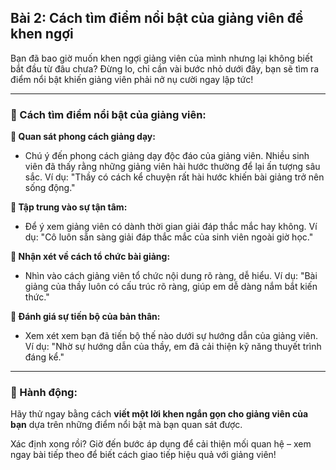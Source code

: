 ## Bài 2: Cách tìm điểm nổi bật của giảng viên để khen ngợi  

Bạn đã bao giờ muốn khen ngợi giảng viên của mình nhưng lại không biết bắt đầu từ đâu chưa? Đừng lo, chỉ cần vài bước nhỏ dưới đây, bạn sẽ tìm ra điểm nổi bật khiến giảng viên phải nở nụ cười ngay lập tức!

---

### 📌 Cách tìm điểm nổi bật của giảng viên:

**🔹 Quan sát phong cách giảng dạy:**
- Chú ý đến phong cách giảng dạy độc đáo của giảng viên. Nhiều sinh viên đã thấy rằng những giảng viên hài hước thường để lại ấn tượng sâu sắc. Ví dụ: "Thầy có cách kể chuyện rất hài hước khiến bài giảng trở nên sống động."

**🔹 Tập trung vào sự tận tâm:**
- Để ý xem giảng viên có dành thời gian giải đáp thắc mắc hay không. Ví dụ: "Cô luôn sẵn sàng giải đáp thắc mắc của sinh viên ngoài giờ học."

**🔹 Nhận xét về cách tổ chức bài giảng:**
- Nhìn vào cách giảng viên tổ chức nội dung rõ ràng, dễ hiểu. Ví dụ: "Bài giảng của thầy luôn có cấu trúc rõ ràng, giúp em dễ dàng nắm bắt kiến thức."

**🔹 Đánh giá sự tiến bộ của bản thân:**
- Xem xét xem bạn đã tiến bộ thế nào dưới sự hướng dẫn của giảng viên. Ví dụ: "Nhờ sự hướng dẫn của thầy, em đã cải thiện kỹ năng thuyết trình đáng kể."

---

### 🚀 Hành động:

Hãy thử ngay bằng cách **viết một lời khen ngắn gọn cho giảng viên của bạn** dựa trên những điểm nổi bật mà bạn quan sát được.

Xác định xong rồi? Giờ đến bước áp dụng để cải thiện mối quan hệ – xem ngay bài tiếp theo để biết cách giao tiếp hiệu quả với giảng viên!